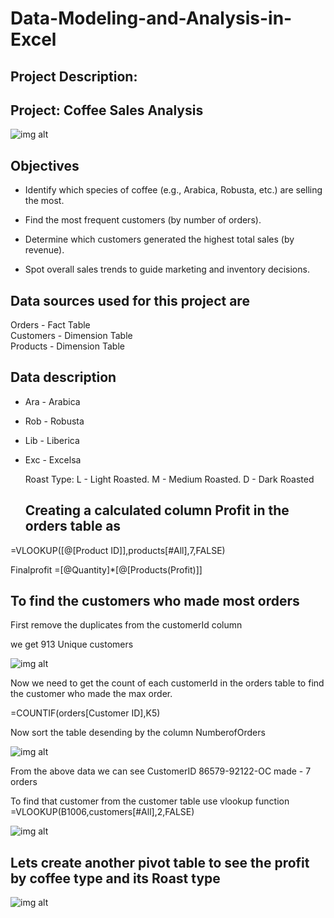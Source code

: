 # Data-Modeling-and-Analysis-in-Excel

## Project Description:
## Project: Coffee Sales Analysis
![img alt](https://github.com/nsankareswari-70/Data-Modeling-and-Analysis-in-Excel/blob/32f5ebc8ba6be11308dfac93482b67a258d5f112/cofeespecies.png)
## Objectives

- Identify which species of coffee (e.g., Arabica, Robusta, etc.) are selling the most.

- Find the most frequent customers (by number of orders).

- Determine which customers generated the highest total sales (by revenue).

- Spot overall sales trends to guide marketing and inventory decisions.


## Data sources used for this project are 
Orders - Fact Table   
Customers - Dimension Table   
Products - Dimension Table   

## Data description

- Ara - Arabica
- Rob - Robusta
- Lib - Liberica
- Exc - Excelsa

  Roast Type:
  L - Light Roasted.
  M - Medium Roasted.
  D - Dark Roasted

  ## Creating a calculated column Profit in the orders table as    
  
=VLOOKUP([@[Product ID]],products[#All],7,FALSE)

Finalprofit  =[@Quantity]*[@[Products(Profit)]]

## To find the customers who made most orders

First remove the duplicates from the customerId column

we get 913 Unique customers

![img alt](https://github.com/nsankareswari-70/Data-Modeling-and-Analysis-in-Excel/blob/59bd87b13d439fe72e0f71e0c23eaa69e6c1eeb6/dme3.png)

Now we need to get the count of each customerId in the orders table to find the customer who made the max order.

=COUNTIF(orders[Customer ID],K5)

Now sort the table desending by the column NumberofOrders

![img alt](https://github.com/nsankareswari-70/Data-Modeling-and-Analysis-in-Excel/blob/7d860d95212b9af7f95a8ebc6c42d7e2db374887/dme4.png)

From the above data we can see CustomerID 86579-92122-OC made - 7 orders

  To find that customer from the customer table use vlookup function
  =VLOOKUP(B1006,customers[#All],2,FALSE)

  ![img alt](https://github.com/nsankareswari-70/Data-Modeling-and-Analysis-in-Excel/blob/d5d28018cc976e293c039ba59e2ca7a4696a5268/dme5.png)

  ## Lets create another pivot table to see the profit by coffee type and its Roast type

![img alt](https://github.com/nsankareswari-70/Data-Modeling-and-Analysis-in-Excel/blob/8a7af178a72168eedf5954a51781815bdb3b8558/dme6.png)
  

